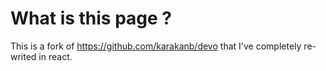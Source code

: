 # What is this page ?

This is a fork of https://github.com/karakanb/devo that I've completely re-writed in react.
